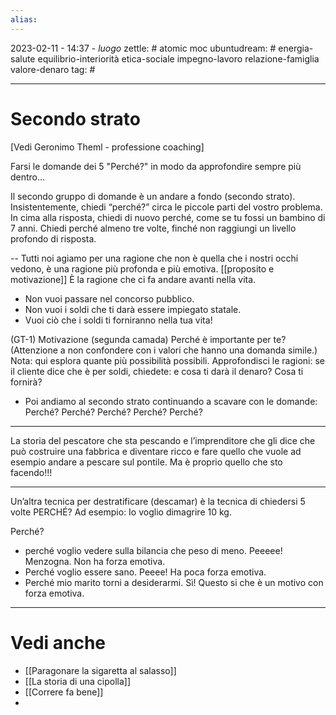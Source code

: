 ```yaml
---
alias: 
---
```

2023-02-11 - 14:37 - *luogo*
zettle: # atomic moc
ubuntudream: # energia-salute equilibrio-interiorità etica-sociale impegno-lavoro relazione-famiglia valore-denaro 
tag: #

---
# Secondo strato

[Vedi Geronimo Theml - professione coaching]

Farsi le domande dei 5 "Perché?" in modo da approfondire sempre più dentro...

Il secondo gruppo di domande è un andare a fondo (secondo strato). Insistentemente, chiedi “perché?” circa le piccole parti del vostro problema. In cima alla risposta, chiedi di nuovo perché, come se tu fossi un bambino di 7 anni. Chiedi perché almeno tre volte, finché non raggiungi un livello profondo di risposta. 

--
Tutti noi agiamo per una ragione che non è quella che i nostri occhi vedono, è una ragione più profonda e più emotiva. [[proposito e motivazione]]
È la ragione che ci fa andare avanti nella vita.  
-   Non vuoi passare nel concorso pubblico.
-   Non vuoi i soldi che ti darà essere impiegato statale.
-   Vuoi ciò che i soldi ti forniranno nella tua vita!

(GT-1) Motivazione (segunda camada)
Perché è importante per te?  
(Attenzione a non confondere con i valori che hanno una domanda simile.)
Nota: qui esplora quante più possibilità possibili. Approfondisci le ragioni: se il cliente dice che è per soldi, chiedete: e cosa ti darà il denaro? Cosa ti fornirà? 
-   Poi andiamo al secondo strato continuando a scavare con le domande: Perché? Perché? Perché? Perché? Perché? 

---
La storia del pescatore che sta pescando e l’imprenditore che gli dice che può costruire una fabbrica e diventare ricco e fare quello che vuole ad esempio andare a pescare sul pontile. Ma è proprio quello che sto facendo!!!

---
Un’altra tecnica per destratificare (descamar) è la tecnica di chiedersi 5 volte PERCHÉ?
Ad esempio: Io voglio dimagrire 10 kg.

Perché? 
-   perché voglio vedere sulla bilancia che peso di meno. Peeeee! Menzogna. Non ha forza emotiva.
-   Perché voglio essere sano. Peeee! Ha poca forza emotiva.    
-   Perché mio marito torni a desiderarmi. Sì! Questo si che è un motivo con forza emotiva.


---
# Vedi anche
- [[Paragonare la sigaretta al salasso]]
- [[La storia di una cipolla]]
- [[Correre fa bene]]
- 